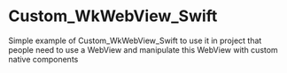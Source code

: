# Custom_WkWebView_Swift

Simple example of Custom_WkWebView_Swift to use it in project that people need to use a WebView and manipulate this WebView with custom native components
